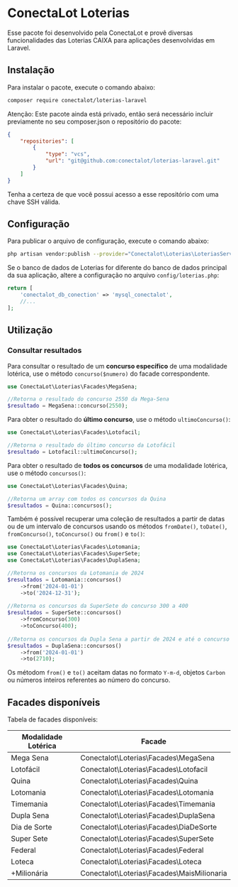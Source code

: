 # ConectaLot Loterias

Esse pacote foi desenvolvido pela ConectaLot e provê diversas funcionalidades das Loterias CAIXA para aplicações desenvolvidas em Laravel.


## Instalação

Para instalar o pacote, execute o comando abaixo:

```bash
composer require conectalot/loterias-laravel
```

Atenção: Este pacote ainda está privado, então será necessário incluir previamente no seu composer.json o repositório do pacote:

```json
{
    "repositories": [
        {
            "type": "vcs",
            "url": "git@github.com:conectalot/loterias-laravel.git"
        }
    ]
}
```

Tenha a certeza de que você possui acesso a esse repositório com uma chave SSH válida.

## Configuração

Para publicar o arquivo de configuração, execute o comando abaixo:

```bash
php artisan vendor:publish --provider="Conectalot\Loterias\LoteriasServiceProvider" --tag=config
```

Se o banco de dados de Loterias for diferente do banco de dados principal da sua aplicação, altere a configuração no arquivo `config/loterias.php`:

```php
return [
    'conectalot_db_conection' => 'mysql_conectalot',
    //...
];
```

## Utilização

### Consultar resultados

Para consultar o resultado de um **concurso específico** de uma modalidade lotérica, use o método `concurso($numero)` do facade correspondente. 

```php
use ConectaLot\Loterias\Facades\MegaSena;

//Retorna o resultado do concurso 2550 da Mega-Sena
$resultado = MegaSena::concurso(2550);
```

Para obter o resultado do **último concurso**, use o método `ultimoConcurso()`:
```php
use ConectaLot\Loterias\Facades\Lotofacil;

//Retorna o resultado do último concurso da Lotofácil
$resultado = Lotofacil::ultimoConcurso();
```

Para obter o resultado de **todos os concursos** de uma modalidade lotérica, use o método `concursos()`:
```php
use ConectaLot\Loterias\Facades\Quina;

//Retorna um array com todos os concursos da Quina
$resultados = Quina::concursos();
```

Também é possível recuperar uma coleção de resultados a partir de datas ou de um intervalo de concursos usando os métodos `fromDate()`, `toDate()`, `fromConcurso()`, `toConcurso()` ou `from()` e `to()`:
```php
use ConectaLot\Loterias\Facades\Lotomania;
use ConectaLot\Loterias\Facades\SuperSete;
use ConectaLot\Loterias\Facades\DuplaSena;

//Retorna os concursos da Lotomania de 2024
$resultados = Lotomania::concursos()
    ->from('2024-01-01')
    ->to('2024-12-31');
    
//Retorna os concursos da SuperSete do concurso 300 a 400
$resultados = SuperSete::concursos()
    ->fromConcurso(300)
    ->toConcurso(400);
    
//Retorna os concursos da Dupla Sena a partir de 2024 e até o concurso 1000
$resultados = DuplaSena::concursos()
    ->from('2024-01-01')
    ->to(2710);
```

Os métodom `from()` e `to()` aceitam datas no formato `Y-m-d`, objetos `Carbon` ou números inteiros referentes ao número do concurso.

## Facades disponíveis

Tabela de facades disponíveis:

| Modalidade Lotérica | Facade                                     |
|---------------------|--------------------------------------------|
| Mega Sena           | Conectalot\Loterias\Facades\MegaSena       |
| Lotofácil           | Conectalot\Loterias\Facades\Lotofacil      |
| Quina               | Conectalot\Loterias\Facades\Quina          |
| Lotomania           | Conectalot\Loterias\Facades\Lotomania      |
| Timemania           | Conectalot\Loterias\Facades\Timemania      |
| Dupla Sena          | Conectalot\Loterias\Facades\DuplaSena      |
| Dia de Sorte        | Conectalot\Loterias\Facades\DiaDeSorte     |
| Super Sete          | Conectalot\Loterias\Facades\SuperSete      |
| Federal             | Conectalot\Loterias\Facades\Federal        |
| Loteca              | Conectalot\Loterias\Facades\Loteca         |
| +Milionária         | Conectalot\Loterias\Facades\MaisMilionaria |
